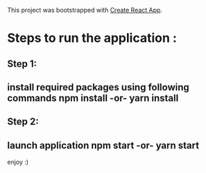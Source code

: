 This project was bootstrapped with [Create React App](https://github.com/facebook/create-react-app).

# Steps to run the application :

Step 1:
---------------------------------------------------
install required packages using following commands
npm install
-or-
yarn install
---------------------------------------------------
Step 2:
---------------------------------------------------
launch application
npm start
-or-
yarn start
---------------------------------------------------
enjoy :)